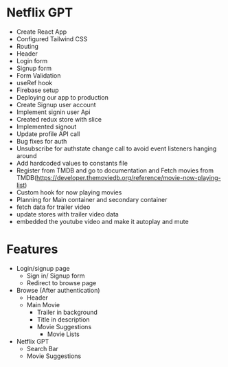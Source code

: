 # Netflix GPT

- Create React App
- Configured Tailwind CSS
- Routing
- Header
- Login form
- Signup form
- Form Validation
- useRef hook
- Firebase setup
- Deploying our app to production
- Create Signup user account
- Implement signin user Api
- Created redux store with slice
- Implemented signout
- Update profile API call
- Bug fixes for auth
- Unsubscribe for authstate change call to avoid event listeners hanging around
- Add hardcoded values to constants file
- Register from TMDB and go to documentation and Fetch movies from TMDB(https://developer.themoviedb.org/reference/movie-now-playing-list)
- Custom hook for now playing movies
- Planning for Main container and secondary container
- fetch data for trailer video
- update stores with trailer video data
- embedded the youtube video and make it autoplay and mute



# Features
- Login/signup page
    - Sign in/ Signup form
    - Redirect to browse page
- Browse (After authentication)
    - Header
    - Main Movie
        - Trailer in background
        - Title in description
        - Movie Suggestions
            - Movie Lists
- Netflix GPT
    - Search Bar
    - Movie Suggestions